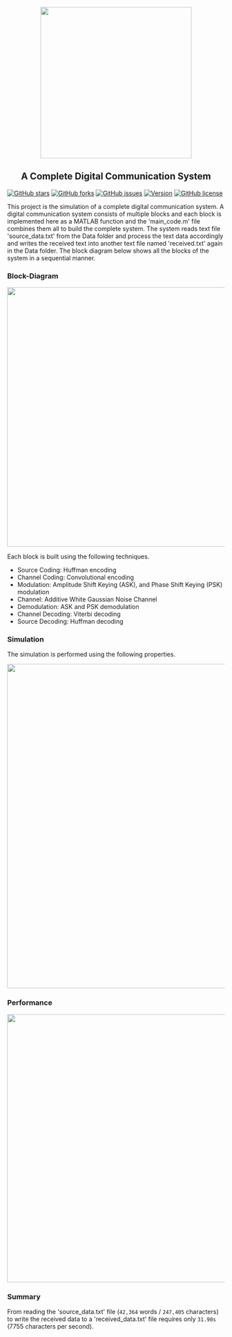 <p align="center">
  <img src="https://user-images.githubusercontent.com/37298971/52766913-fbb67100-3052-11e9-98c2-24351f6f6eb2.jpg" width="350">
</p>

<h2 align="center">A Complete Digital Communication System</h2>

[![GitHub stars](https://img.shields.io/github/stars/MahmudulAlam/A-Complete-Digital-Communication-System)](https://github.com/MahmudulAlam/A-Complete-Digital-Communication-System/stargazers)
[![GitHub forks](https://img.shields.io/github/forks/MahmudulAlam/A-Complete-Digital-Communication-System)](https://github.com/MahmudulAlam/A-Complete-Digital-Communication-System/network)
[![GitHub issues](https://img.shields.io/github/issues/MahmudulAlam/A-Complete-Digital-Communication-System)](https://github.com/MahmudulAlam/A-Complete-Digital-Communication-System/issues)
[![Version](https://img.shields.io/badge/version-v1.0-orange.svg?longCache=true&style=flat)](https://github.com/MahmudulAlam/A-Complete-Digital-Communication-System)
[![GitHub license](https://img.shields.io/github/license/MahmudulAlam/A-Complete-Digital-Communication-System)](https://github.com/MahmudulAlam/A-Complete-Digital-Communication-System/blob/master/LICENSE)

This project is the simulation of a complete digital communication system. A digital communication system consists of multiple blocks and each block is implemented here as a MATLAB function and the 'main_code.m' file combines them all to build the complete system. The system reads text file 'source_data.txt' from the Data folder and process the text data accordingly and writes the received text into another text file named 'received.txt' again in the Data folder. The block diagram below shows all the blocks of the system in a sequential manner. 

### Block-Diagram 
<p align="center">
  <img src="https://user-images.githubusercontent.com/37298971/52767116-acbd0b80-3053-11e9-9998-4dd80c8a2825.png" width="600"
</p>

Each block is built using the following techniques. 
-	Source Coding: Huffman encoding 
-	Channel Coding: Convolutional encoding 
-	Modulation: Amplitude Shift Keying (ASK), and Phase Shift Keying (PSK) modulation 
-	Channel: Additive White Gaussian Noise Channel 
-	Demodulation: ASK and PSK demodulation 
-	Channel Decoding: Viterbi decoding 
-	Source Decoding: Huffman decoding 

### Simulation
The simulation is performed using the following properties. 
<p align="center">
  <img src="https://user-images.githubusercontent.com/37298971/52767863-eabb2f00-3055-11e9-93eb-ac5ba3d782a8.png" width="750"
</p>

### Performance 

<p align="center">
  <img src="https://user-images.githubusercontent.com/37298971/52768106-aed49980-3056-11e9-9e31-5dbf125b494e.png" width="620"
</p>

### Summary 

From reading the 'source_data.txt' file (```42,364``` words / ```247,405``` characters) to write the received data to a 'received_data.txt' file requires only ```31.90s``` (7755 characters per second).
